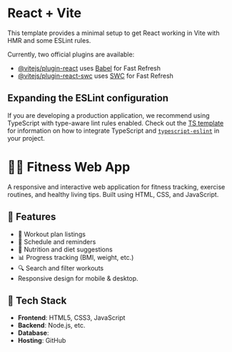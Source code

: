 # React + Vite

This template provides a minimal setup to get React working in Vite with HMR and some ESLint rules.

Currently, two official plugins are available:

- [@vitejs/plugin-react](https://github.com/vitejs/vite-plugin-react/blob/main/packages/plugin-react) uses [Babel](https://babeljs.io/) for Fast Refresh
- [@vitejs/plugin-react-swc](https://github.com/vitejs/vite-plugin-react/blob/main/packages/plugin-react-swc) uses [SWC](https://swc.rs/) for Fast Refresh

## Expanding the ESLint configuration

If you are developing a production application, we recommend using TypeScript with type-aware lint rules enabled. Check out the [TS template](https://github.com/vitejs/vite/tree/main/packages/create-vite/template-react-ts) for information on how to integrate TypeScript and [`typescript-eslint`](https://typescript-eslint.io) in your project.

# 🏋️‍♂️ Fitness Web App

A responsive and interactive web application for fitness tracking, exercise routines, and healthy living tips. Built using HTML, CSS, and JavaScript.

## 🚀 Features

- 📝 Workout plan listings
- 📅 Schedule and reminders
- 🍎 Nutrition and diet suggestions
- 📊 Progress tracking (BMI, weight, etc.)
- 🔍 Search and filter workouts
- Responsive design for mobile & desktop.


## 🔧 Tech Stack

- **Frontend**: HTML5, CSS3, JavaScript
- **Backend**:   Node.js, etc.
- **Database**: 
- **Hosting**: GitHub
